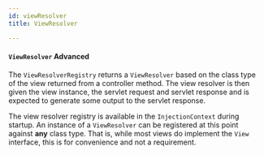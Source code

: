 ```yaml
---
id: viewResolver
title: ViewResolver

---
```


#### `ViewResolver` <span class="label label-info">Advanced</span>

The `ViewResolverRegistry` returns a `ViewResolver` based on the class type of the view returned from a controller method. The view resolver is then given the view instance, the servlet request and servlet response and is expected to generate some output to the servlet response.

The view resolver registry is available in the `InjectionContext` during startup. An instance of a `ViewResolver` can be registered at this point against **any** class type. That is, while most views do implement the `View` interface, this is for convenience and not a requirement.